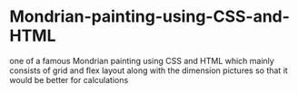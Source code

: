 # Mondrian-painting-using-CSS-and-HTML
one of a famous Mondrian painting using CSS and HTML which mainly consists of grid  and flex layout along with the dimension pictures so that it would be better for calculations
